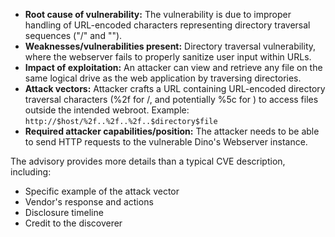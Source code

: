 - **Root cause of vulnerability:** The vulnerability is due to improper handling of URL-encoded characters representing directory traversal sequences ("/" and "\").
- **Weaknesses/vulnerabilities present:** Directory traversal vulnerability, where the webserver fails to properly sanitize user input within URLs.
- **Impact of exploitation:** An attacker can view and retrieve any file on the same logical drive as the web application by traversing directories.
- **Attack vectors:** Attacker crafts a URL containing URL-encoded directory traversal characters (%2f for /, and potentially %5c for \) to access files outside the intended webroot. Example: `http://$host/%2f..%2f..%2f..$directory$file`
- **Required attacker capabilities/position:** The attacker needs to be able to send HTTP requests to the vulnerable Dino's Webserver instance.

The advisory provides more details than a typical CVE description, including:
- Specific example of the attack vector
- Vendor's response and actions
- Disclosure timeline
- Credit to the discoverer